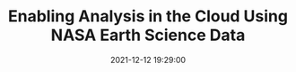 ---
layout: page
title: "Enabling Analysis in the Cloud Using NASA Earth Science Data"
description: NASA’s Earth Science Data Systems (ESDS) Program promotes open data access for open science. The Program’s open provision of data from NASA’s EOSDIS collection is a key element of its efforts to advance open science data systems for the next generation of missions, data sources, and user needs. At the end of March 2021, NASA’s EOSDIS had a data volume of more than 50 Petabytes (PB), making it one of the largest collections of Earth observing data on the planet. Scheduled high-data-volume missions are expected to increase this volume to more than 250 PB by 2025. To accommodate this expected increase in data volume and facilitate open access to these data as broadly as possible, NASA is transitioning to cloud-based archives that are more cost-effective, flexible, and scalable than on-premise data archives. This transition will also allow data users to leverage cloud compute resources to perform analysis workflows at scale next to data using technologies fostering transparency and reproducibility.
outlet: American Geophysical Union (AGU)
date: "2021-12-12 19:29:00"
redirect: https://agu.confex.com/agu/fm21/meetingapp.cgi/Session/124026
img: 
importance: 1
category: workshops
---